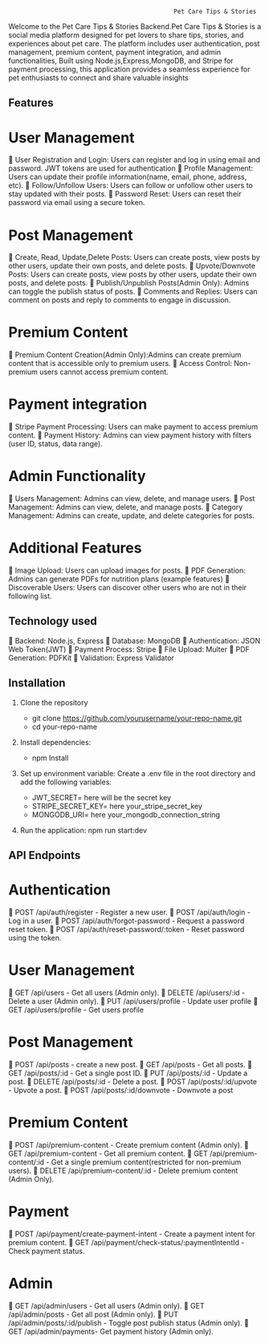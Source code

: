                                                   Pet Care Tips & Stories
                                           

Welcome to the  Pet Care Tips & Stories Backend.Pet Care Tips & Stories is a social media platform designed for pet lovers to share tips, stories, and experiences about pet care. The platform includes user authentication, post management, premium content, payment integration, and admin functionalities, Built using Node.js,Express,MongoDB, and Stripe for payment processing, this application provides a seamless experience for pet enthusiasts to connect and share valuable insights

## Features
 # User Management
 🔲 User Registration and Login: Users can register and log in using email and password. JWT tokens are used for     authentication
 🔲 Profile Management: Users can update their profile information(name, email, phone, address, etc).
 🔲 Follow/Unfollow Users: Users can follow or unfollow other users to stay updated with their posts.
 🔲 Password Reset: Users can reset their password via email using a secure token.

 # Post Management

 🔲 Create, Read, Update,Delete Posts: Users can create posts, view posts by other users, update their own posts, and delete posts.
 🔲 Upvote/Downvote Posts: Users can create posts, view posts by other users, update their own posts, and delete posts.
 🔲 Publish/Unpublish Posts(Admin Only): Admins can toggle the publish status of posts.
 🔲 Comments and Replies: Users can comment on posts and reply to comments to engage in discussion.

 # Premium Content

 🔲 Premium Content Creation(Admin Only):Admins can create premium content that is accessible only to premium users.
 🔲 Access Control: Non-premium users cannot access premium content.

 # Payment integration
  
 🔲 Stripe Payment Processing: Users can make payment to access premium content.
 🔲 Payment History: Admins can view payment history with filters (user ID, status, data range).

 # Admin Functionality

 🔲 Users Management: Admins can view, delete, and manage users.
 🔲 Post Management: Admins can view, delete, and manage posts.
 🔲 Category Management: Admins can create, update, and delete categories for posts.

 # Additional Features
 
 🔲 Image Upload: Users can upload images for posts.
 🔲 PDF Generation: Admins  can generate PDFs for nutrition plans (example features)
 🔲 Discoverable Users: Users can discover other users who are not in their following list.

## Technology used
  
  🔲 Backend: Node.js, Express
  🔲 Database: MongoDB
  🔲 Authentication: JSON Web Token(JWT)
  🔲 Payment Process: Stripe
  🔲 File Upload: Multer
  🔲 PDF Generation: PDFKit
  🔲 Validation: Express Validator

## Installation

 1. Clone the repository
     - git clone https://github.com/yourusername/your-repo-name.git
     - cd your-repo-name
 2. Install dependencies:
     - npm Install
         
 3. Set up environment variable:
    Create a .env file in the root directory and add the following variables:
     - JWT_SECRET= here will be the secret key
     - STRIPE_SECRET_KEY= here your_stripe_secret_key
     - MONGODB_URI= here your_mongodb_connection_string


 4. Run the application:
      npm run start:dev 

## API Endpoints

 # Authentication

  🔲 POST /api/auth/register - Register a new user.
  🔲 POST /api/auth/login - Log in a user.
  🔲 POST /api/auth/forgot-password - Request a password reset token.
  🔲 POST /api/auth/reset-password/:token - Reset password using the token.
 
 # User Management
    
  🔲 GET /api/users - Get all users (Admin only).
  🔲 DELETE /api/users/:id - Delete a user (Admin only).
  🔲 PUT /api/users/profile - Update user profile
  🔲 GET /api/users/profile - Get users profile

 # Post Management

  🔲 POST /api/posts - create a new post.
  🔲 GET /api/posts - Get all posts.
  🔲 GET /api/posts/:id - Get a single post ID.
  🔲 PUT /api/posts/:id - Update a post.
  🔲 DELETE /api/posts/:id - Delete a post.
  🔲 POST /api/posts/:id/upvote - Upvote a post.
  🔲 POST /api/posts/:id/downvote - Downvote a post

# Premium Content
  
  🔲 POST /api/premium-content - Create premium content (Admin only).
  🔲 GET /api/premium-content - Get all premium content.
  🔲 GET /api/premium-content/:id - Get a single premium content(restricted for non-premium users).
  🔲 DELETE /api/premium-content/:id - Delete premium content (Admin Only).
 
# Payment

  🔲 POST /api/payment/create-payment-intent - Create a payment intent for premium content.
  🔲 GET /api/payment/check-status/:paymentIntentId - Check payment status.


# Admin

  🔲 GET /api/admin/users - Get all users (Admin only).
  🔲 GET /api/admin/posts - Get all post (Admin only).
  🔲 PUT /api/admin/posts/:id/publish - Toggle post publish status (Admin only).
  🔲 GET /api/admin/payments- Get payment history (Admin only).






























